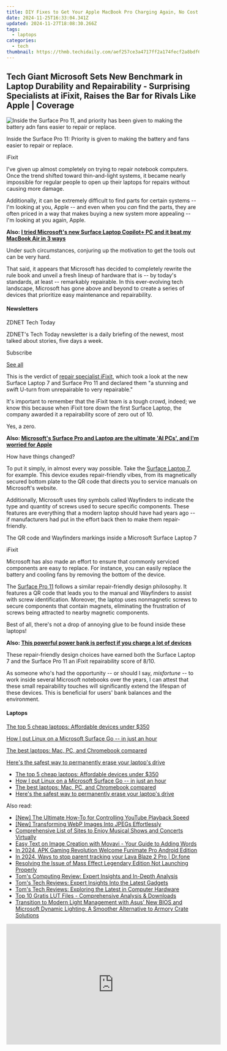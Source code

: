 ```yaml
---
title: DIY Fixes to Get Your Apple MacBook Pro Charging Again, No Cost Involved | ZDNET Tips & Tricks
date: 2024-11-25T16:33:04.341Z
updated: 2024-11-27T18:08:30.266Z
tags:
  - laptops
categories:
  - tech
thumbnail: https://thmb.techidaily.com/aef257ce3a4717ff2a174fecf2a8bdf62b913152db90ae5a3b63c07a0dcd2fd7.jpg
---
```


## Tech Giant Microsoft Sets New Benchmark in Laptop Durability and Repairability - Surprising Specialists at iFixit, Raises the Bar for Rivals Like Apple | Coverage

![Inside the Surface Pro 11, and priority has been given to making the battery adn fans easier to repair or replace.](https://www.zdnet.com/a/img/resize/e63db06159785a787b7fa8a5ad0cea79156b7a26/2024/06/25/f24dc02c-a233-4db3-842f-9c1be15784ba/2024-06-25-20-54-01.jpg?auto=webp&width=1280)

Inside the Surface Pro 11: Priority is given to making the battery and fans easier to repair or replace.

iFixit

I've given up almost completely on trying to repair notebook computers. Once the trend shifted toward thin-and-light systems, it became nearly impossible for regular people to open up their laptops for repairs without causing more damage. 

Additionally, it can be extremely difficult to find parts for certain systems -- I'm looking at you, Apple -- and even when you _can_ find the parts, they are often priced in a way that makes buying a new system more appealing -- I'm looking at you again, Apple.

**Also: [I tried Microsoft's new Surface Laptop Copilot+ PC and it beat my MacBook Air in 3 ways](https://www.zdnet.com/article/i-tried-microsofts-new-surface-laptop-copilot-pc-and-it-beat-my-macbook-air-in-3-ways/)**

Under such circumstances, conjuring up the motivation to get the tools out can be very hard.

That said, it appears that Microsoft has decided to completely rewrite the rule book and unveil a fresh lineup of hardware that is -- by today's standards, at least -- remarkably repairable. In this ever-evolving tech landscape, Microsoft has gone above and beyond to create a series of devices that prioritize easy maintenance and repairability.

#### Newsletters

ZDNET Tech Today

ZDNET's Tech Today newsletter is a daily briefing of the newest, most talked about stories, five days a week.

 Subscribe

[See all](https://www.zdnet.com/newsletters/)

This is the verdict of [repair specialist iFixit,](https://www.ifixit.com/News/96998/from-0-10-to-8-10-microsoft-puts-repair-front-and-center) which took a look at the new Surface Laptop 7 and Surface Pro 11 and declared them "a stunning and swift U-turn from unrepairable to very repairable."

It's important to remember that the iFixit team is a tough crowd, indeed; we know this because when iFixit tore down the first Surface Laptop, the company awarded it a repairability score of zero out of 10.

Yes, a zero.

**Also: [Microsoft's Surface Pro and Laptop are the ultimate 'AI PCs', and I'm worried for Apple](https://www.zdnet.com/article/microsofts-surface-pro-and-laptop-are-the-ultimate-ai-pcs-and-im-worried-for-apple/)**

How have things changed?

To put it simply, in almost every way possible. Take the [Surface Laptop 7](https://www.microsoft.com/en-us/surface/devices/surface-laptop-7th-edition), for example. This device exudes repair-friendly vibes, from its magnetically secured bottom plate to the QR code that directs you to service manuals on Microsoft's website.

Additionally, Microsoft uses tiny symbols called Wayfinders to indicate the type and quantity of screws used to secure specific components. These features are everything that a modern laptop should have had years ago -- if manufacturers had put in the effort back then to make them repair-friendly.

The QR code and Wayfinders markings inside a Microsoft Surface Laptop 7

iFixit

Microsoft has also made an effort to ensure that commonly serviced components are easy to replace. For instance, you can easily replace the battery and cooling fans by removing the bottom of the device.

The [Surface Pro 11](https://www.microsoft.com/en-us/surface/devices/surface-pro-11th-edition) follows a similar repair-friendly design philosophy. It features a QR code that leads you to the manual and Wayfinders to assist with screw identification. Moreover, the laptop uses nonmagnetic screws to secure components that contain magnets, eliminating the frustration of screws being attracted to nearby magnetic components.

Best of all, there's not a drop of annoying glue to be found inside these laptops!

**Also: [This powerful power bank is perfect if you charge a lot of devices](https://www.zdnet.com/home-and-office/this-powerful-power-bank-is-perfect-if-you-charge-a-lot-of-devices/)**

These repair-friendly design choices have earned both the Surface Laptop 7 and the Surface Pro 11 an iFixit repairability score of 8/10.

As someone who's had the opportunity -- or should I say, _misfortune_ \-- to work inside several Microsoft notebooks over the years, I can attest that these small repairability touches will significantly extend the lifespan of these devices. This is beneficial for users' bank balances and the environment.

#### Laptops

[The top 5 cheap laptops: Affordable devices under $350](https://www.zdnet.com/article/best-cheap-laptop/ "The top 5 cheap laptops: Affordable devices under $350")

[How I put Linux on a Microsoft Surface Go -- in just an hour](https://www.zdnet.com/article/how-i-put-linux-on-a-microsoft-surface-go-in-just-an-hour/ "How I put Linux on a Microsoft Surface Go -- in just an hour")

[The best laptops: Mac, PC, and Chromebook compared](https://www.zdnet.com/article/best-laptop/ "The best laptops: Mac, PC, and Chromebook compared")

[Here's the safest way to permanently erase your laptop's drive](https://www.zdnet.com/article/wiping-a-windows-laptop-heres-the-safest-way-to-erase-your-personal-data-for-free/ "Here's the safest way to permanently erase your laptop's drive")

* [The top 5 cheap laptops: Affordable devices under $350](https://www.zdnet.com/article/best-cheap-laptop/ "The top 5 cheap laptops: Affordable devices under $350")
* [How I put Linux on a Microsoft Surface Go -- in just an hour](https://www.zdnet.com/article/how-i-put-linux-on-a-microsoft-surface-go-in-just-an-hour/ "How I put Linux on a Microsoft Surface Go -- in just an hour")
* [The best laptops: Mac, PC, and Chromebook compared](https://www.zdnet.com/article/best-laptop/ "The best laptops: Mac, PC, and Chromebook compared")
* [Here's the safest way to permanently erase your laptop's drive](https://www.zdnet.com/article/wiping-a-windows-laptop-heres-the-safest-way-to-erase-your-personal-data-for-free/ "Here's the safest way to permanently erase your laptop's drive")

<ins class="adsbygoogle"
     style="display:block"
     data-ad-format="autorelaxed"
     data-ad-client="ca-pub-7571918770474297"
     data-ad-slot="1223367746"></ins>

<ins class="adsbygoogle"
     style="display:block"
     data-ad-client="ca-pub-7571918770474297"
     data-ad-slot="8358498916"
     data-ad-format="auto"
     data-full-width-responsive="true"></ins>

<span class="atpl-alsoreadstyle">Also read:</span>
<div><ul>
<li><a href="https://facebook-record-videos.techidaily.com/new-the-ultimate-how-to-for-controlling-youtube-playback-speed/"><u>[New] The Ultimate How-To for Controlling YouTube Playback Speed</u></a></li>
<li><a href="https://some-approaches.techidaily.com/new-transforming-webp-images-into-jpegs-effortlessly/"><u>[New] Transforming WebP Images Into JPEGs Effortlessly</u></a></li>
<li><a href="https://blog-min.techidaily.com/comprehensive-list-of-sites-to-enjoy-musical-shows-and-concerts-virtually/"><u>Comprehensive List of Sites to Enjoy Musical Shows and Concerts Virtually</u></a></li>
<li><a href="https://eaxpv-info.techidaily.com/easy-text-on-image-creation-with-movavi-your-guide-to-adding-words/"><u>Easy Text on Image Creation with Movavi - Your Guide to Adding Words</u></a></li>
<li><a href="https://extra-lessons.techidaily.com/in-2024-apk-gaming-revolution-welcome-funimate-pro-android-edition/"><u>In 2024, APK Gaming Revolution Welcome Funimate Pro Android Edition</u></a></li>
<li><a href="https://android-location-track.techidaily.com/in-2024-ways-to-stop-parent-tracking-your-lava-blaze-2-pro-drfone-by-drfone-virtual-android/"><u>In 2024, Ways to stop parent tracking your Lava Blaze 2 Pro | Dr.fone</u></a></li>
<li><a href="https://win-solutions.techidaily.com/resolving-the-issue-of-mass-effect-legendary-edition-not-launching-properly/"><u>Resolving the Issue of Mass Effect Legendary Edition Not Launching Properly</u></a></li>
<li><a href="https://hardware-reviews.techidaily.com/toms-computing-review-expert-insights-and-in-depth-analysis/"><u>Tom's Computing Review: Expert Insights and In-Depth Analysis</u></a></li>
<li><a href="https://hardware-reviews.techidaily.com/toms-tech-reviews-expert-insights-into-the-latest-gadgets/"><u>Tom's Tech Reviews: Expert Insights Into the Latest Gadgets</u></a></li>
<li><a href="https://hardware-reviews.techidaily.com/toms-tech-reviews-exploring-the-latest-in-computer-hardware/"><u>Tom's Tech Reviews: Exploring the Latest in Computer Hardware</u></a></li>
<li><a href="https://fox-blue.techidaily.com/top-10-gratis-lut-files-comprehensive-analysis-and-downloads/"><u>Top 10 Gratis LUT Files - Comprehensive Analysis & Downloads</u></a></li>
<li><a href="https://hardware-reviews.techidaily.com/transition-to-modern-light-management-with-asus-new-bios-and-microsoft-dynamic-lighting-a-smoother-alternative-to-armory-crate-solutions/"><u>Transition to Modern Light Management with Asus' New BIOS and Microsoft Dynamic Lighting: A Smoother Alternative to Armory Crate Solutions</u></a></li>
</ul></div>

<!-- affiliate ads begin -->
<iframe width="560" height="315" src="https://www.youtube.com/embed/0pSRlspzW-A?si=A82G3Yxwj_31cKDq&autoplay=1" title="YouTube video player" frameborder="0" allow="accelerometer; autoplay; clipboard-write; encrypted-media; gyroscope; picture-in-picture; web-share" referrerpolicy="strict-origin-when-cross-origin" allowfullscreen></iframe>
<!-- affiliate ads end -->

